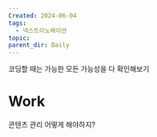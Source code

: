 ```yaml
---
Created: 2024-06-04
tags:
  - 넥스트이노베이션
topic: 
parent_dir: Daily
---
```

코딩할 때는 가능한 모든 가능성을 다 확인해보기
# Work
콘텐츠 관리 어떻게 해야하지?
